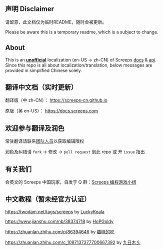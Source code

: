 ## 声明 Disclaimer

请留意，此文档仅为临时README，随时会被更新。

Please be aware this is a temporary readme, which is a subject to change.

## About

This is an [**unofficial**](https://github.com/screeps/docs/issues/105) localization (en-US -> zh-CN) of Screeps [docs](https://docs.screeps.com/) & [api](https://docs.screeps.com/api). Since this repo is all about localization/translation, below messages are provided in simplified Chinese solely.

## 翻译中文档（实时更新）

翻译版（中 zh-CN）： https://screeps-cn.github.io

原版（英 en-US）： https://docs.screeps.com

## 欢迎参与翻译及润色

常驻翻译请联系[团队人员](https://github.com/orgs/screeps-cn/people)以获取编辑限权

润色及纠错请 `fork` -> 修改 -> `pull request` 到此 repo 或 开 `issue` 指出

## 有关我们

会英文的 Screeps 中国玩家，自发于 Q 群：[Screeps 编程游戏小组](https://shang.qq.com/wpa/qunwpa?idkey=8d9a9245519f3ecc94b23fbdada6d6479d8a3330071e0d44f372bb63a372a083)

## 中文教程（暂未经官方认证）

https://twodam.net/tags/screeps by [LuckyKoala](https://github.com/LuckyKoala)

https://www.jianshu.com/nb/38374718 by [HoPGoldy](https://github.com/HoPGoldy)

https://zhuanlan.zhihu.com/p/86394646 by [趣味的吃](https://www.zhihu.com/people/guo-guo-80-14-75/activities)

https://zhuanlan.zhihu.com/c_1097137377700667392 by [九日木彡](https://www.zhihu.com/people/noname-mr/activities)
